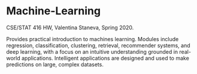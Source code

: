 # Machine-Learning

CSE/STAT 416 HW, Valentina Staneva, Spring 2020.

Provides practical introduction to machines learning. Modules include regression, classification, clustering, retrieval, recommender systems, and deep learning, with a focus on an intuitive understanding grounded in real-world applications. Intelligent applications are designed and used to make predictions on large, complex datasets.
